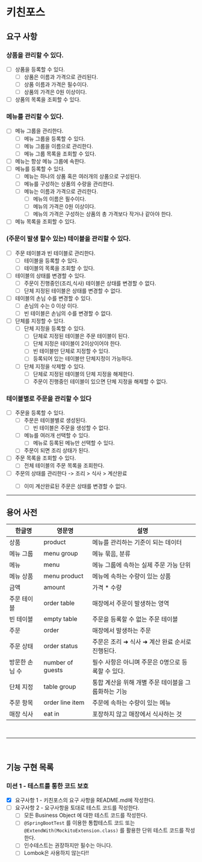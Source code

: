 # 키친포스

## 요구 사항

### 상품을 관리할 수 있다.
- [ ] 상품을 등록할 수 있다.
    - [ ] 상품은 이름과 가격으로 관리된다.
    - [ ] 상품 이름과 가격은 필수이다.
    - [ ] 상품의 가격은 0원 이상이다.
- [ ] 상품의 목록을 조회할 수 있다.    

### 메뉴를 관리할 수 있다.
- [ ] 메뉴 그룹을 관리한다.
    - [ ] 메뉴 그룹을 등록할 수 있다.
    - [ ] 메뉴 그룹을 이름으로 관리한다.
    - [ ] 메뉴 그룹 목록을 조회할 수 있다.
- [ ] 메뉴는 항상 메뉴 그룹에 속한다.    
- [ ] 메뉴를 등록할 수 있다.  
    - [ ] 메뉴는 하나의 상품 혹은 여러개의 상품으로 구성된다.
    - [ ] 메뉴를 구성하는 상품의 수량을 관리한다.
    - [ ] 메뉴는 이름과 가격으로 관리한다.
        - [ ] 메뉴의 이름은 필수이다.
        - [ ] 메뉴의 가격은 0원 이상이다.
        - [ ] 메뉴의 가격은 구성하는 상품의 총 가격보다 작거나 같아야 한다.
- [ ] 메뉴 목록을 조회할 수 있다.

### (주문이 발생 할수 있는) 테이블을 관리할 수 있다.
- [ ] 주문 테이블과 빈 테이블로 관리한다.
    - [ ] 테이블을 등록할 수 있다.
    - [ ] 테이블의 목록을 조회할 수 있다.
- [ ] 테이블의 상태를 변경할 수 있다.
    - [ ] 주문이 진행중인(조리,식사) 테이블은 상태를 변경할 수 없다.
    - [ ] 단체 지정된 테이블은 상태를 변경할 수 없다.
- [ ] 테이블의 손님 수를 변경할 수 있다.
    - [ ] 손님의 수는 0 이상 이다.
    - [ ] 빈 테이블은 손님의 수를 변경할 수 없다.
- [ ] 단체를 지정할 수 있다.
    - [ ] 단체 지정을 등록할 수 있다.
        - [ ] 단체로 지정된 테이블은 주문 테이블이 된다.
        - [ ] 단체 지정은 테이블이 2이상이어야 한다.
        - [ ] 빈 테이블만 단체로 지정할 수 있다.
        - [ ] 등록되어 있는 테이블만 단체지정이 가능하다.
    - [ ] 단체 지정을 삭제할 수 있다.
        - [ ] 단체로 지정된 테이블의 단체 지정을 해제한다.
        - [ ] 주문이 진행중인 테이블이 있으면 단체 지정을 해제할 수 없다.    

### 테이블별로 주문을 관리할 수 있다
- [ ] 주문을 등록할 수 있다.
    - [ ] 주문은 테이블별로 생성된다.
      - [ ] 빈 테이블은 주문을 생성할 수 없다.
    - [ ] 메뉴를 여러개 선택할 수 있다. 
      - [ ] 메뉴로 등록된 메뉴만 선택할 수 있다.
    - [ ] 주문이 되면 조리 상태가 된다.
- [ ] 주문 목록을 조회할 수 있다.
  - [ ] 전체 테이블의 주문 목록을 조회한다.
- [ ] 주문의 상태를 관리한다 -> 조리 > 식사 > 계산완료
    - [ ] 이미 계산완료된 주문은 상태를 변경할 수 없다.
    

---
## 용어 사전

| 한글명 | 영문명 | 설명 |
| --- | --- | --- |
| 상품 | product | 메뉴를 관리하는 기준이 되는 데이터 |
| 메뉴 그룹 | menu group | 메뉴 묶음, 분류 |
| 메뉴 | menu | 메뉴 그룹에 속하는 실제 주문 가능 단위 |
| 메뉴 상품 | menu product | 메뉴에 속하는 수량이 있는 상품 |
| 금액 | amount | 가격 * 수량 |
| 주문 테이블 | order table | 매장에서 주문이 발생하는 영역 |
| 빈 테이블 | empty table | 주문을 등록할 수 없는 주문 테이블 |
| 주문 | order | 매장에서 발생하는 주문 |
| 주문 상태 | order status | 주문은 조리 ➜ 식사 ➜ 계산 완료 순서로 진행된다. |
| 방문한 손님 수 | number of guests | 필수 사항은 아니며 주문은 0명으로 등록할 수 있다. |
| 단체 지정 | table group | 통합 계산을 위해 개별 주문 테이블을 그룹화하는 기능 |
| 주문 항목 | order line item | 주문에 속하는 수량이 있는 메뉴 |
| 매장 식사 | eat in | 포장하지 않고 매장에서 식사하는 것 |

<br>

---

<br>

## 기능 구현 목록
### 미션 1 - 테스트를 통한 코드 보호
- [x] 요구사항 1 - 키친포스의 요구 사항을 README.md에 작성한다.
- [ ] 요구사항 2 - 요구사항을 토대로 테스트 코드를 작성한다.
    - [ ] 모든 Business Object 에 대한 테스트 코드를 작성한다.
    - [ ] `@SpringBootTest` 를 이용한 통합테스트 코드 또는 `@ExtendWith(MockitoExtension.class)` 를 활용한 단위 테스트 코드를 작성한다.
    - [ ] 인수테스트는 권장하지만 필수는 아니다.
    - [ ] Lombok은 사용하지 않는다!!
